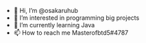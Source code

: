 - 👋 Hi, I’m @osakaruhub
- 👀 I’m interested in programming big projects
- 🌱 I’m currently learning Java
- 📫 How to reach me Masterofbtd5#4787

<!---
osakaruhub/osakaruhub is a ✨ special ✨ repository because its `README.md` (this file) appears on your GitHub profile.
You can click the Preview link to take a look at your changes.
--->
